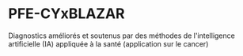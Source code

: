 # PFE-CYxBLAZAR
Diagnostics améliorés et soutenus par des méthodes de l'intelligence artificielle (IA) appliquée à la santé (application sur le cancer)
